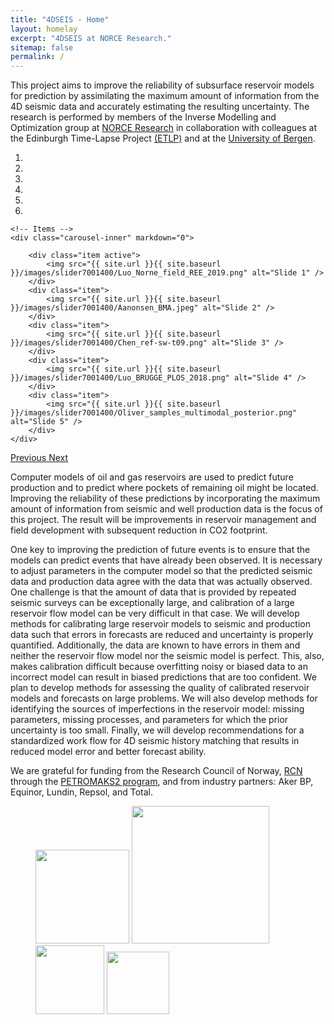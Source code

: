```yaml
---
title: "4DSEIS - Home"
layout: homelay
excerpt: "4DSEIS at NORCE Research."
sitemap: false
permalink: /
---
```


This project aims to improve the reliability of subsurface reservoir models for prediction  by assimilating the maximum amount of information from the 4D seismic data and accurately estimating the resulting uncertainty. The research is performed by members of the Inverse Modelling and Optimization group at [NORCE Research](https://www.norceresearch.no/en/) in collaboration with colleagues at the Edinburgh Time-Lapse Project [(ETLP)](https://etlp.hw.ac.uk/) and at the [University of Bergen](https://www.uib.no/en).


<div markdown="0" id="carousel" class="carousel slide" data-ride="carousel" data-interval="5000" data-pause="hover" >
    <!-- Menu -->
    <ol class="carousel-indicators">
        <li data-target="#carousel" data-slide-to="0" class="active"></li>
        <li data-target="#carousel" data-slide-to="1"></li>
        <li data-target="#carousel" data-slide-to="2"></li>
        <li data-target="#carousel" data-slide-to="3"></li>
        <li data-target="#carousel" data-slide-to="4"></li>
        <li data-target="#carousel" data-slide-to="5"></li>
    </ol>

    <!-- Items -->
    <div class="carousel-inner" markdown="0">

        <div class="item active">
            <img src="{{ site.url }}{{ site.baseurl }}/images/slider7001400/Luo_Norne_field_REE_2019.png" alt="Slide 1" />
        </div>
        <div class="item">
            <img src="{{ site.url }}{{ site.baseurl }}/images/slider7001400/Aanonsen_BMA.jpeg" alt="Slide 2" />
        </div>
        <div class="item">
            <img src="{{ site.url }}{{ site.baseurl }}/images/slider7001400/Chen_ref-sw-t09.png" alt="Slide 3" />
        </div>
        <div class="item">
            <img src="{{ site.url }}{{ site.baseurl }}/images/slider7001400/Luo_BRUGGE_PLOS_2018.png" alt="Slide 4" />
        </div>
        <div class="item">
            <img src="{{ site.url }}{{ site.baseurl }}/images/slider7001400/Oliver_samples_multimodal_posterior.png" alt="Slide 5" />
        </div>
    </div>
  <a class="left carousel-control" href="#carousel" role="button" data-slide="prev">
    <span class="glyphicon glyphicon-chevron-left" aria-hidden="true"></span>
    <span class="sr-only">Previous</span>
  </a>
  <a class="right carousel-control" href="#carousel" role="button" data-slide="next">
    <span class="glyphicon glyphicon-chevron-right" aria-hidden="true"></span>
    <span class="sr-only">Next</span>
  </a>
</div>




Computer models of oil and gas reservoirs are used to predict future production and to predict where pockets of remaining oil might be located. Improving the  reliability of these predictions by incorporating the maximum amount of information from seismic and well production data is the focus of this project. The result will be improvements in reservoir management and field development with subsequent reduction in CO2 footprint. 

One key to improving the prediction of future events is to ensure that the models can predict events that have already been observed. It is necessary to adjust parameters in the computer model so that the predicted seismic data and production data agree with the data that was actually observed. One challenge is that the amount of data that is provided by repeated seismic surveys can be exceptionally large, and calibration of a large reservoir flow model can be very difficult in that case. We will  develop methods for calibrating large reservoir models to seismic and production data such that errors in forecasts are reduced and uncertainty is properly quantified.
Additionally, the data are known to have errors in them and neither the reservoir flow model nor the seismic model is perfect. This, also, makes calibration difficult because overfitting noisy or biased data to an incorrect model can result in biased predictions that are too confident. We plan to 
develop  methods for assessing the quality of calibrated reservoir models and forecasts on large problems. We will also  develop  methods for identifying the sources of imperfections in the reservoir model: missing parameters, missing processes, and parameters for which the prior uncertainty is too small. 
Finally, we will develop recommendations for a standardized  work flow for 4D seismic history matching that results in  reduced model error and better forecast ability.


We are grateful for funding from the Research Council of Norway, [RCN](https://www.forskningsradet.no/en/) through the [PETROMAKS2 program](https://www.forskningsradet.no/om-forskningsradet/programmer/petromaks2/), and from industry partners: Aker BP, Equinor, Lundin, Repsol, and Total.

<figure class="fourth">
  <img src="{{ site.url }}{{ site.baseurl }}/images/logopic/Logo_NORCE.png" style="width: 150px">
  <img src="{{ site.url }}{{ site.baseurl }}/images/logopic/Logo_NFR.png" style="width: 220px">
  <img src="{{ site.url }}{{ site.baseurl }}/images/logopic/Logo_HWU.png" style="width: 110px">
  <img src="{{ site.url }}{{ site.baseurl }}/images/logopic/Logi_UIB.png" style="width: 100px">
</figure>
